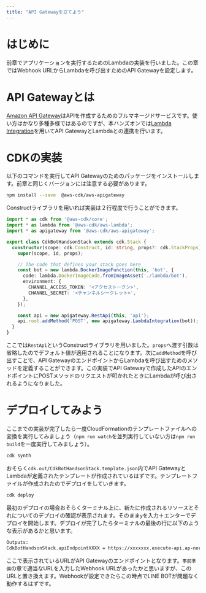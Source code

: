```yaml
---
title: "API Gatewayを立てよう"
---
```


# はじめに

前章でアプリケーションを実行するためのLambdaの実装を行いました。この章ではWebhook URLからLambdaを呼び出すためのAPI Gatewayを設定します。

# API Gatewayとは

[Amazon API Gateway](https://aws.amazon.com/jp/api-gateway/)はAPIを作成するためのフルマネージドサービスです。使い方はかなり多種多様ではあるのですが、本ハンズオンでは[Lambda Integration](https://docs.aws.amazon.com/ja_jp/apigateway/latest/developerguide/getting-started-with-lambda-integration.html)を用いてAPI GatewayとLambdaとの連携を行います。

# CDKの実装

以下のコマンドを実行してAPI Gatewayのためのパッケージをインストールします。前章と同じくバージョンには注意する必要があります。

```bash
npm install --save 	@aws-cdk/aws-apigateway
```

Constructライブラリを用いれば実装は２行程度で行うことができます。

```typescript:lib/cdk-bot-handson-stack.ts
import * as cdk from '@aws-cdk/core';
import * as lambda from '@aws-cdk/aws-lambda';
import * as apigateway from '@aws-cdk/aws-apigateway';

export class CdkBotHandsonStack extends cdk.Stack {
  constructor(scope: cdk.Construct, id: string, props?: cdk.StackProps) {
    super(scope, id, props);

    // The code that defines your stack goes here
    const bot = new lambda.DockerImageFunction(this, 'bot', {
      code: lambda.DockerImageCode.fromImageAsset('./lambda/bot'),
      environment: {
        CHANNEL_ACCESS_TOKEN: '<アクセストークン>',
        CHANNEL_SECRET: '<チャンネルシークレット>',
      },
    });

    const api = new apigateway.RestApi(this, 'api');
    api.root.addMethod('POST', new apigateway.LambdaIntegration(bot));
  }
}
```

ここでは`RestApi`というConstructライブラリを用いました。`props`へ渡す引数は省略したのでデフォルト値が適用されることになります。次に`addMethod`を呼び出すことで、API GatewayのエンドポイントからLambdaを呼び出すためのメソッドを定義することができます。この実装でAPI Gatewayで作成したAPIのエンドポイントにPOSTメソッドのリクエストが叩かれたときにLambdaが呼び出されるようになりました。

# デプロイしてみよう

ここまでの実装が完了したら一度CloudFormationのテンプレートファイルへの変換を実行してみましょう（`npm run watch`を並列実行していない方は`npm run build`を一度実行してみましょう）。

```bash
cdk synth
```

おそらく`cdk.out/CdkBotHandsonStack.template.json`内でAPI GatewayとLambdaが定義されたテンプレートが作成されているはずです。テンプレートファイルが作成されたのでデプロイをしていきます。

```bash
cdk deploy
```

最初のデプロイの場合おそらくターミナル上に、新たに作成されるリソースとそれについてのデプロイの確認が表示されます。そのまま`y`を入力＋エンターでデプロイを開始します。デプロイが完了したらターミナルの最後の行に以下のような表示があるかと思います。

```bash
Outputs:
CdkBotHandsonStack.apiEndpointXXXX = https://xxxxxxx.execute-api.ap-northeast-1.amazonaws.com/prod/
```

ここで表示されているURLがAPI Gatewayのエンドポイントとなります。`事前準備`の章で適当なURLを入力したWebhook URLがあったかと思いますが、このURLと置き換えます。Webhookが設定できたらこの時点でLINE BOTが問題なく動作するはずです。